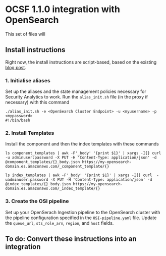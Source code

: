 # OCSF 1.1.0 integration with OpenSearch
This set of files will 

## Install instructions
Right now, the install instructions are script-based, based on the existing [blog post](https://aws.amazon.com/blogs/big-data/generate-security-insights-from-amazon-security-lake-data-using-amazon-opensearch-ingestion/).

### 1. Initialise aliases
Set up the aliases and the state management policies necessary for Security Analytics to work. Run the `alias_init.sh` file (in the proxy if necessary) with this command 
```
./alias_init.sh -e <OpenSearch Cluster Endpoint> -u <myusername> -p <mypassword>
#!/bin/bash
```

### 2. Install Templates
Install the component and then the index templates with these commands

```
ls component_templates | awk -F'_body' '{print $1}' | xargs -I{} curl  -u adminuser:password -X PUT -H 'Content-Type: application/json' -d @component_templates/{}_body.json https://my-opensearch-domain.es.amazonaws.com/_component_template/{}
```

```
ls index_templates | awk -F'_body' '{print $1}' | xargs -I{} curl  -uadminuser:password -X PUT -H 'Content-Type: application/json' -d @index_templates/{}_body.json https://my-opensearch-domain.es.amazonaws.com/_index_template/{}
```

### 3. Create the OSI pipeline
Set up your OpenSerach Ingestion pipeline to the OpenSearch cluster with the pipeline configuration specified in the `OSI-pipeline.yaml` file. Update the `queue_url`, `sts_role_arn`, `region`, and `host` fields. 

## To do: Convert these instructions into an integration